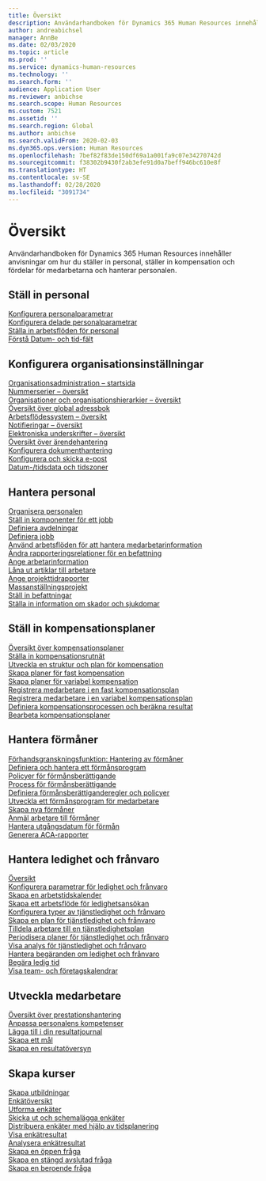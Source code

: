 ```yaml
---
title: Översikt
description: Användarhandboken för Dynamics 365 Human Resources innehåller anvisningar om hur du ställer in personal, ställer in kompensation och fördelar för medarbetarna och hanterar personalen.
author: andreabichsel
manager: AnnBe
ms.date: 02/03/2020
ms.topic: article
ms.prod: ''
ms.service: dynamics-human-resources
ms.technology: ''
ms.search.form: ''
audience: Application User
ms.reviewer: anbichse
ms.search.scope: Human Resources
ms.custom: 7521
ms.assetid: ''
ms.search.region: Global
ms.author: anbichse
ms.search.validFrom: 2020-02-03
ms.dyn365.ops.version: Human Resources
ms.openlocfilehash: 7bef82f83de150df69a1a001fa9c07e34270742d
ms.sourcegitcommit: f38302b9430f2ab3efe91d0a7beff946bc610e8f
ms.translationtype: HT
ms.contentlocale: sv-SE
ms.lasthandoff: 02/28/2020
ms.locfileid: "3091734"
---
```

# <a name="overview"></a>Översikt

Användarhandboken för Dynamics 365 Human Resources innehåller anvisningar om hur du ställer in personal, ställer in kompensation och fördelar för medarbetarna och hanterar personalen.

## <a name="set-up-human-resources"></a>Ställ in personal

[Konfigurera personalparametrar](hr-setup-parameters.md)</br>
[Konfigurera delade personalparametrar](hr-setup-shared-parameters.md)</br>
[Ställa in arbetsflöden för personal](hr-setup-workflows.md)</br>
[Förstå Datum- och tid-fält](hr-setup-date-time-fields.md)</br>

## <a name="configure-organization-settings"></a>Konfigurera organisationsinställningar

[Organisationsadministration – startsida](../fin-ops-core/fin-ops/organization-administration/organization-administration-home-page.md?toc=/dynamics365/human-resources/toc.json)</br>
[Nummerserier – översikt](../fin-ops-core/fin-ops/organization-administration/number-sequence-overview.md?toc=/dynamics365/human-resources/toc.json)</br>
[Organisationer och organisationshierarkier – översikt](../fin-ops-core/fin-ops/organization-administration/organizations-organizational-hierarchies.md?toc=/dynamics365/human-resources/toc.json)</br>
[Översikt över global adressbok](../fin-ops-core/fin-ops/organization-administration/overview-global-address-book.md?toc=/dynamics365/human-resources/toc.json)</br>
[Arbetsflödessystem – översikt](../fin-ops-core/fin-ops/organization-administration/overview-workflow-system.md?toc=/dynamics365/human-resources/toc.json)</br>
[Notifieringar – översikt](../fin-ops-core/fin-ops/get-started/alerts-overview.md?toc=/dynamics365/human-resources/toc.json)</br>
[Elektroniska underskrifter – översikt](../fin-ops-core/fin-ops/organization-administration/electronic-signature-overview.md?toc=/dynamics365/human-resources/toc.json)</br>
[Översikt över ärendehantering](../fin-ops-core/fin-ops/organization-administration/cases.md?toc=/dynamics365/human-resources/toc.json)</br>
[Konfigurera dokumenthantering](../fin-ops-core/fin-ops/organization-administration/configure-document-management.md?toc=/dynamics365/human-resources/toc.json)</br>
[Konfigurera och skicka e-post](../fin-ops-core/fin-ops/organization-administration/configure-email.md?toc=/dynamics365/human-resources/toc.json)</br>
[Datum-/tidsdata och tidszoner](../fin-ops-core/fin-ops/organization-administration/date-time-zones.md?toc=/dynamics365/human-resources/toc.json)</br>

## <a name="manage-personnel"></a>Hantera personal

[Organisera personalen](hr-personnel-departments-jobs-positions.md)</br>
[Ställ in komponenter för ett jobb](hr-personnel-jobs.md)</br>
[Definiera avdelningar](hr-personnel-define-departments.md)</br>
[Definiera jobb](hr-personnel-define-jobs.md)</br>
[Använd arbetsflöden för att hantera medarbetarinformation](hr-workflow-manage-employee-information.md)</br>
[Ändra rapporteringsrelationer för en befattning](hr-personnel-modify-reporting-relationships-position.md)</br>
[Ange arbetarinformation](hr-personnel-enter-worker-information.md)</br>
[Låna ut artiklar till arbetare](hr-personnel-loan-item-worker.md)</br>
[Ange projekttidrapporter](hr-personnel-enter-project-timesheets.md)</br>
[Massanställningsprojekt](hr-personnel-mass-hire-projects.md)</br>
[Ställ in befattningar](hr-personnel-set-up-positions.md)</br>
[Ställa in information om skador och sjukdomar](hr-personnel-set-up-injury-illness-information.md)</br>

## <a name="set-up-compensation-plans"></a>Ställ in kompensationsplaner

[Översikt över kompensationsplaner](hr-compensation-overview.md)</br>
[Ställa in kompensationsrutnät](hr-compensation-grids.md)</br>
[Utveckla en struktur och plan för kompensation](hr-compensation-structure.md)</br>
[Skapa planer för fast kompensation](hr-compensation-fixed-plans.md)</br>
[Skapa planer för variabel kompensation](hr-compensation-variable-plans.md)</br>
[Registrera medarbetare i en fast kompensationsplan](hr-compensation-enroll-employees-fixed.md)</br>
[Registrera medarbetare i en variabel kompensationsplan](hr-compensation-enroll-employees-variable.md)</br>
[Definiera kompensationsprocessen och beräkna resultat](hr-compensation-define-process.md)</br>
[Bearbeta kompensationsplaner](hr-compensation-process.md)</br>

## <a name="manage-benefits"></a>Hantera förmåner

[Förhandsgranskningsfunktion: Hantering av förmåner](hr-benefits-management-overview.md)</br>
[Definiera och hantera ett förmånsprogram](hr-benefits-manage-program.md)</br>
[Policyer för förmånsberättigande](hr-benefits-eligibility-policies.md)</br>
[Process för förmånsberättigande](hr-benefits-eligibility-process.md)</br>
[Definiera förmånsberättiganderegler och policyer](hr-benefits-define-eligibility-rules.md)</br>
[Utveckla ett förmånsprogram för medarbetare](hr-benefits-deliver-employee-benefits-program.md)</br>
[Skapa nya förmåner](hr-benefits-create.md)</br>
[Anmäl arbetare till förmåner](hr-benefits-enroll-workers.md)</br>
[Hantera utgångsdatum för förmån](hr-benefits-expiration-dates.md)</br>
[Generera ACA-rapporter](hr-benefits-aca-reports.md)</br>

## <a name="manage-leave-and-absence"></a>Hantera ledighet och frånvaro

[Översikt](hr-leave-and-absence-overview.md)</br>
[Konfigurera parametrar för ledighet och frånvaro](hr-leave-and-absence-parameters.md)</br>
[Skapa en arbetstidskalender](hr-leave-and-absence-working-time-calendar.md)</br>
[Skapa ett arbetsflöde för ledighetsansökan](hr-leave-and-absence-workflow.md)</br>
[Konfigurera typer av tjänstledighet och frånvaro](hr-leave-and-absence-types.md)</br>
[Skapa en plan för tjänstledighet och frånvaro](hr-leave-and-absence-plans.md)</br>
[Tilldela arbetare till en tjänstledighetsplan](hr-leave-and-absence-enroll.md)</br>
[Periodisera planer för tjänstledighet och frånvaro](hr-leave-and-absence-accrue.md)</br>
[Visa analys för tjänstledighet och frånvaro](hr-leave-and-absence-analytics.md)</br>
[Hantera begäranden om ledighet och frånvaro](hr-employee-self-service-manage-requests.md)</br>
[Begära ledig tid](hr-employee-self-service-request-time-off.md)</br>
[Visa team- och företagskalendrar](hr-employee-self-service-calendar.md)</br>

## <a name="develop-employees"></a>Utveckla medarbetare

[Översikt över prestationshantering](hr-develop-performance-management-overview.md)</br>
[Anpassa personalens kompetenser](hr-develop-skills.md)</br>
[Lägga till i din resultatjournal](hr-develop-add-performance-journal.md)</br>
[Skapa ett mål](hr-develop-create-goal.md)</br>
[Skapa en resultatöversyn](hr-develop-create-performance-review.md)</br>

## <a name="create-courses"></a>Skapa kurser

[Skapa utbildningar](hr-learning-courses.md)</br>
[Enkätöversikt](hr-learning-questionnaires.md)</br>
[Utforma enkäter](hr-learning-design-questionnaires.md)</br>
[Skicka ut och schemalägga enkäter](hr-learning-distribute-questionnaires.md)</br>
[Distribuera enkäter med hjälp av tidsplanering](hr-learning-distribute-questionnaires-scheduling.md)</br>
[Visa enkätresultat](hr-learning-evaluate-questionnaire-results.md)</br>
[Analysera enkätresultat](hr-learning-analyze-questionnaire-results.md)</br>
[Skapa en öppen fråga](hr-learning-create-open-ended-question.md)</br>
[Skapa en stängd avslutad fråga](hr-learning-create-closed-ended-question.md)</br>
[Skapa en beroende fråga](hr-learning-depending-question.md)</br>



